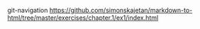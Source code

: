 git-navigation
https://github.com/simonskajetan/markdown-to-html/tree/master/exercises/chapter.1/ex1/index.html

